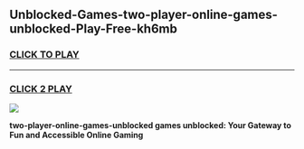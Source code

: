
## Unblocked-Games-two-player-online-games-unblocked-Play-Free-kh6mb
<h3>
<a href="https://premium76.site?title=two-player-online-games-unblocked&ref=18A1">CLICK TO PLAY</a></h3>
<hr>

<h3>
<a href="https://premium76.site?title=two-player-online-games-unblocked&ref=18A1">CLICK 2 PLAY</a>
  
</h3>

<a href="https://premium76.site?title=two-player-online-games-unblocked&ref=18A1"><img src="https://clearcache.store/games.png"></a>


**two-player-online-games-unblocked games unblocked: Your Gateway to Fun and Accessible Online Gaming**
